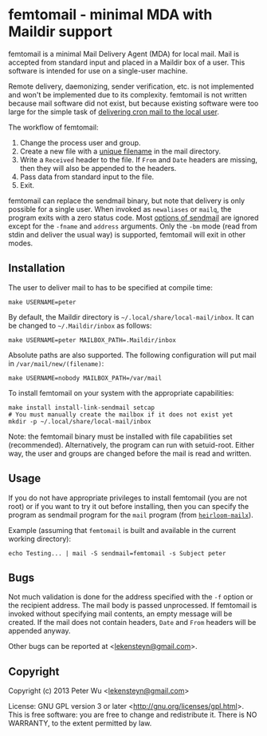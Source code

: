 femtomail - minimal MDA with Maildir support
============================================

femtomail is a minimal Mail Delivery Agent (MDA) for local mail. Mail is
accepted from standard input and placed in a Maildir box of a user. This
software is intended for use on a single-user machine.

Remote delivery, daemonizing, sender verification, etc. is not implemented and
won't be implemented due to its complexity. femtomail is not written because
mail software did not exist, but because existing software were too large for
the simple task of [delivering cron mail to the local user][1].

The workflow of femtomail:

 1. Change the process user and group.
 2. Create a new file with a [unique filename][2] in the mail directory.
 3. Write a `Received` header to the file. If `From` and `Date` headers are
    missing, then they will also be appended to the headers.
 4. Pass data from standard input to the file.
 5. Exit.

femtomail can replace the sendmail binary, but note that delivery is only
possible for a single user. When invoked as `newaliases` or `mailq`, the program
exits with a zero status code. Most [options of sendmail][3] are ignored except
for the `-fname` and `address` arguments. Only the `-bm` mode (read from stdin and
deliver the usual way) is supported, femtomail will exit in other modes.


Installation
------------
The user to deliver mail to has to be specified at compile time:

    make USERNAME=peter

By default, the Maildir directory is `~/.local/share/local-mail/inbox`. It can
be changed to `~/.Maildir/inbox` as follows:

    make USERNAME=peter MAILBOX_PATH=.Maildir/inbox

Absolute paths are also supported. The following configuration will put mail in
`/var/mail/new/(filename)`:

    make USERNAME=nobody MAILBOX_PATH=/var/mail

To install femtomail on your system with the appropriate capabilities:

    make install install-link-sendmail setcap
    # You must manually create the mailbox if it does not exist yet
    mkdir -p ~/.local/share/local-mail/inbox

Note: the femtomail binary must be installed with file capabilities set
(recommended). Alternatively, the program can run with setuid-root. Either way,
the user and groups are changed before the mail is read and written.


Usage
-----
If you do not have appropriate privileges to install femtomail (you are not
root) or if you want to try it out before installing, then you can specify
the program as sendmail program for the `mail` program (from
[`heirloom-mailx`][2]).

Example (assuming that `femtomail` is built and available in the current working
directory):

    echo Testing... | mail -S sendmail=femtomail -s Subject peter


Bugs
----
Not much validation is done for the address specified with the `-f` option or
the recipient address. The mail body is passed unprocessed. If femtomail is
invoked without specifying mail contents, an empty message will be created. If
the mail does not contain headers, `Date` and `From` headers will be appended
anyway.

Other bugs can be reported at &lt;lekensteyn@gmail.com&gt;.


Copyright
---------
Copyright (c) 2013 Peter Wu &lt;lekensteyn@gmail.com&gt;

License: GNU GPL version 3 or later &lt;http://gnu.org/licenses/gpl.html&gt;.
This is free software: you are free to change and redistribute it. There is NO
WARRANTY, to the extent permitted by law.


 [1]: http://unix.stackexchange.com/q/82093/8250
 [2]: http://heirloom.sourceforge.net/mailx.html
 [3]: http://www.sendmail.org/~ca/email/man/sendmail.html
